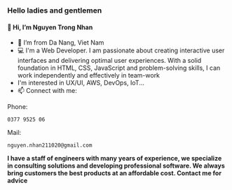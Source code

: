 ### Hello ladies and gentlemen
#### 👋 Hi, I’m Nguyen Trong Nhan
- 👀 I’m from Da Nang, Viet Nam
- 💻 I'm a Web Developer. I am passionate about creating interactive user interfaces and delivering optimal user experiences. With a solid foundation in HTML, CSS, JavaScript and problem-solving skills, I can work independently and effectively in team-work
- I'm interested in UX/UI, AWS, DevOps, IoT...
- 📫 Connect with me:

Phone:
```
0377 9525 06
```

Mail:
```
nguyen.nhan211020@gmail.com
```

**I have a staff of engineers with many years of experience, we specialize in consulting solutions and developing professional software. We always bring customers the best products at an affordable cost. Contact me for advice**



